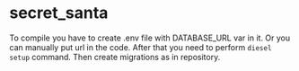 # secret_santa
To compile you have to create .env file with DATABASE_URL var in it. Or you can manually put url in the code.
After that you need to perform `diesel setup` command. Then create migrations as in repository.

